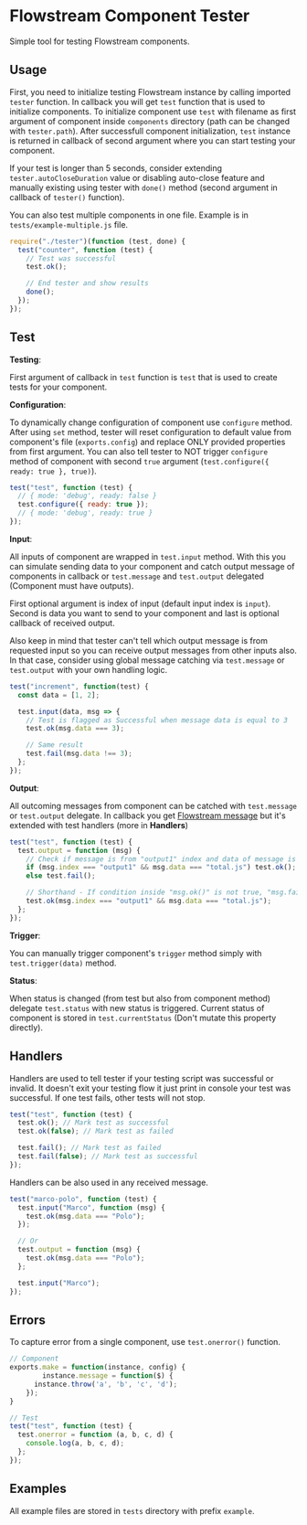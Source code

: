 # Flowstream Component Tester

Simple tool for testing Flowstream components.

## Usage

First, you need to initialize testing Flowstream instance by calling imported `tester` function. In callback you will get `test` function that is used to initialize components. To initialize component use `test` with filename as first argument of component inside `components` directory (path can be changed with `tester.path`). After successfull component initialization, `test` instance is returned in callback of second argument where you can start testing your component.

If your test is longer than 5 seconds, consider extending `tester.autoCloseDuration` value or disabling auto-close feature and manually existing using tester with `done()` method (second argument in callback of `tester()` function).

You can also test multiple components in one file. Example is in `tests/example-multiple.js` file.

```js
require("./tester")(function (test, done) {
  test("counter", function (test) {
    // Test was successful
    test.ok();

    // End tester and show results
    done();
  });
});
```

## Test

**Testing**:

First argument of callback in `test` function is `test` that is used to create tests for your component.

**Configuration**:

To dynamically change configuration of component use `configure` method. After using `set` method, tester will reset configuration to default value from component's file (`exports.config`) and replace ONLY provided properties from first argument. You can also tell tester to NOT trigger `configure` method of component with second `true` argument (`test.configure({ ready: true }, true)`).

```js
test("test", function (test) {
  // { mode: 'debug', ready: false }
  test.configure({ ready: true });
  // { mode: 'debug', ready: true }
});
```

**Input**:

All inputs of component are wrapped in `test.input` method. With this you can simulate sending data to your component and catch output message of components in callback or `test.message` and `test.output` delegated (Component must have outputs).

First optional argument is index of input (default input index is `input`). Second is data you want to send to your component and last is optional callback of received output.

Also keep in mind that tester can't tell which output message is from requested input so you can receive output messages from other inputs also. In that case, consider using global message catching via `test.message` or `test.output` with your own handling logic.

```js
test("increment", function(test) {
  const data = [1, 2];

  test.input(data, msg => {
    // Test is flagged as Successful when message data is equal to 3
    test.ok(msg.data === 3);

    // Same result
    test.fail(msg.data !== 3);
  };
});
```

**Output**:

All outcoming messages from component can be catched with `test.message` or `test.output` delegate. In callback you get [Flowstream message](https://docs.totaljs.com/total4/40844001ni51c/) but it's extended with test handlers (more in **Handlers**)

```js
test("test", function (test) {
  test.output = function (msg) {
    // Check if message is from "output1" index and data of message is "total.js"
    if (msg.index === "output1" && msg.data === "total.js") test.ok();
    else test.fail();

    // Shorthand - If condition inside "msg.ok()" is not true, "msg.fail" is called automatically
    test.ok(msg.index === "output1" && msg.data === "total.js");
  };
});
```

**Trigger**:

You can manually trigger component's `trigger` method simply with `test.trigger(data)` method.

**Status**:

When status is changed (from test but also from component method) delegate `test.status` with new status is triggered. Current status of component is stored in `test.currentStatus` (Don't mutate this property directly).

## Handlers

Handlers are used to tell tester if your testing script was successful or invalid. It doesn't exit your testing flow it just print in console your test was successful. If one test fails, other tests will not stop.

```js
test("test", function (test) {
  test.ok(); // Mark test as successful
  test.ok(false); // Mark test as failed

  test.fail(); // Mark test as failed
  test.fail(false); // Mark test as successful
});
```

Handlers can be also used in any received message.

```js
test("marco-polo", function (test) {
  test.input("Marco", function (msg) {
    test.ok(msg.data === "Polo");
  });

  // Or
  test.output = function (msg) {
    test.ok(msg.data === "Polo");
  };

  test.input("Marco");
});
```

## Errors

To capture error from a single component, use `test.onerror()` function.

```js
// Component
exports.make = function(instance, config) {
		instance.message = function($) {
      instance.throw('a', 'b', 'c', 'd');
    });
}

// Test
test("test", function (test) {
  test.onerror = function (a, b, c, d) {
    console.log(a, b, c, d);
  };
});
```
## Examples

All example files are stored in `tests` directory with prefix `example`.
